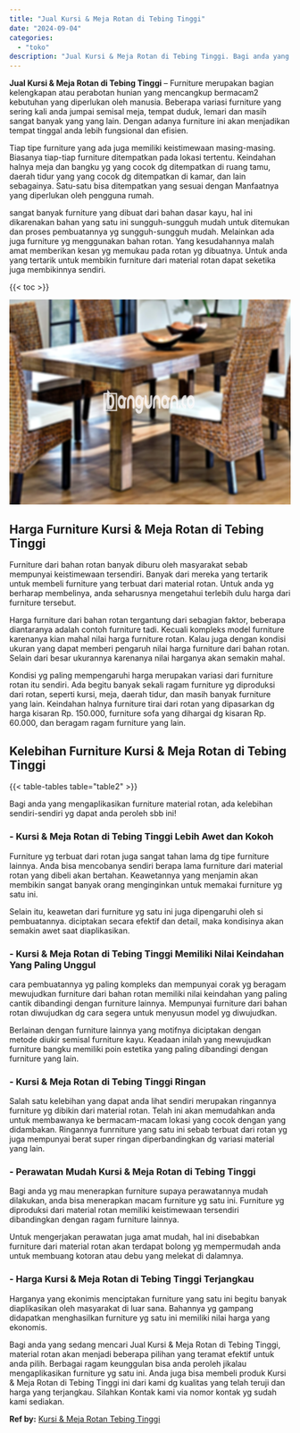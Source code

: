 ```yaml
---
title: "Jual Kursi & Meja Rotan di Tebing Tinggi"
date: "2024-09-04"
categories: 
  - "toko"
description: "Jual Kursi & Meja Rotan di Tebing Tinggi. Bagi anda yang sedang mencari Jual Kursi & Meja Rotan di Tebing Tinggi, material rotan akan menjadi beberapa piliha..."
---
```


**Jual Kursi & Meja Rotan di Tebing Tinggi** – Furniture merupakan bagian kelengkapan atau perabotan hunian yang mencangkup bermacam2 kebutuhan yang diperlukan oleh manusia. Beberapa variasi furniture yang sering kali anda jumpai semisal meja, tempat duduk, lemari dan masih sangat banyak yang yang lain. Dengan adanya furniture ini akan menjadikan tempat tinggal anda lebih fungsional dan efisien.

Tiap tipe furniture yang ada juga memiliki keistimewaan masing-masing. Biasanya tiap-tiap furniture ditempatkan pada lokasi tertentu. Keindahan halnya meja dan bangku yg yang cocok dg ditempatkan di ruang tamu, daerah tidur yang yang cocok dg ditempatkan di kamar, dan lain sebagainya. Satu-satu bisa ditempatkan yang sesuai dengan Manfaatnya yang diperlukan oleh pengguna rumah.

sangat banyak furniture yang dibuat dari bahan dasar kayu, hal ini dikarenakan bahan yang satu ini sungguh-sungguh mudah untuk ditemukan dan proses pembuatannya yg sungguh-sungguh mudah. Melainkan ada juga furniture yg menggunakan bahan rotan. Yang kesudahannya malah amat memberikan kesan yg memukau pada rotan yg dibuatnya. Untuk anda yang tertarik untuk membikin furniture dari material rotan dapat seketika juga membikinnya sendiri.

{{< toc >}}

![Jual Kursi & Meja Rotan di Tebing Tinggi](/images/kursi-meja-rotan-murah08.png)

## Harga Furniture Kursi & Meja Rotan di Tebing Tinggi

Furniture dari bahan rotan banyak diburu oleh masyarakat sebab mempunyai keistimewaan tersendiri. Banyak dari mereka yang tertarik untuk membeli furniture yang terbuat dari material rotan. Untuk anda yg berharap membelinya, anda seharusnya mengetahui terlebih dulu harga dari furniture tersebut.

Harga furniture dari bahan rotan tergantung dari sebagian faktor, beberapa diantaranya adalah contoh furniture tadi. Kecuali kompleks model furniture karenanya kian mahal nilai harga furniture rotan. Kalau juga dengan kondisi ukuran yang dapat memberi pengaruh nilai harga furniture dari bahan rotan. Selain dari besar ukurannya karenanya nilai harganya akan semakin mahal.

Kondisi yg paling mempengaruhi harga merupakan variasi dari furniture rotan itu sendiri. Ada begitu banyak sekali ragam furniture yg diproduksi dari rotan, seperti kursi, meja, daerah tidur, dan masih banyak furniture yang lain. Keindahan halnya furniture tirai dari rotan yang dipasarkan dg harga kisaran Rp. 150.000, furniture sofa yang dihargai dg kisaran Rp. 60.000, dan beragam ragam furniture yang lain.

## Kelebihan Furniture Kursi & Meja Rotan di Tebing Tinggi

{{< table-tables table="table2" >}}

Bagi anda yang mengaplikasikan furniture material rotan, ada kelebihan sendiri-sendiri yg dapat anda peroleh sbb ini!

### \- Kursi & Meja Rotan di Tebing Tinggi Lebih Awet dan Kokoh

Furniture yg terbuat dari rotan juga sangat tahan lama dg tipe furniture lainnya. Anda bisa mencobanya sendiri berapa lama furniture dari material rotan yang dibeli akan bertahan. Keawetannya yang menjamin akan membikin sangat banyak orang menginginkan untuk memakai furniture yg satu ini.

Selain itu, keawetan dari furniture yg satu ini juga dipengaruhi oleh si pembuatannya. diciptakan secara efektif dan detail, maka kondisinya akan semakin awet saat diaplikasikan.

### \- Kursi & Meja Rotan di Tebing Tinggi Memiliki Nilai Keindahan Yang Paling Unggul

cara pembuatannya yg paling kompleks dan mempunyai corak yg beragam mewujudkan furniture dari bahan rotan memiliki nilai keindahan yang paling cantik dibandingi dengan furniture lainnya. Mempunyai furniture dari bahan rotan diwujudkan dg cara segera untuk menyusun model yg diwujudkan.

Berlainan dengan furniture lainnya yang motifnya diciptakan dengan metode diukir semisal furniture kayu. Keadaan inilah yang mewujudkan furniture bangku memiliki poin estetika yang paling dibandingi dengan furniture yang lain.

### \- Kursi & Meja Rotan di Tebing Tinggi Ringan

Salah satu kelebihan yang dapat anda lihat sendiri merupakan ringannya furniture yg dibikin dari material rotan. Telah ini akan memudahkan anda untuk membawanya ke bermacam-macam lokasi yang cocok dengan yang didambakan. Ringannya funrniture yang satu ini sebab terbuat dari rotan yg juga mempunyai berat super ringan diperbandingkan dg variasi material yang lain.

### \- Perawatan Mudah Kursi & Meja Rotan di Tebing Tinggi

Bagi anda yg mau menerapkan furniture supaya perawatannya mudah dilakukan, anda bisa menerapkan macam furniture yg satu ini. Furniture yg diproduksi dari material rotan memiliki keistimewaan tersendiri dibandingkan dengan ragam furniture lainnya.

Untuk mengerjakan perawatan juga amat mudah, hal ini disebabkan furniture dari material rotan akan terdapat bolong yg mempermudah anda untuk membuang kotoran atau debu yang melekat di dalamnya.

### \- Harga Kursi & Meja Rotan di Tebing Tinggi Terjangkau

Harganya yang ekonimis menciptakan furniture yang satu ini begitu banyak diaplikasikan oleh masyarakat di luar sana. Bahannya yg gampang didapatkan menghasilkan furniture yg satu ini memiliki nilai harga yang ekonomis.

Bagi anda yang sedang mencari Jual Kursi & Meja Rotan di Tebing Tinggi, material rotan akan menjadi beberapa pilihan yang teramat efektif untuk anda pilih. Berbagai ragam keunggulan bisa anda peroleh jikalau mengaplikasikan furniture yg satu ini. Anda juga bisa membeli produk Kursi & Meja Rotan di Tebing Tinggi ini dari kami dg kualitas yang telah teruji dan harga yang terjangkau. Silahkan Kontak kami via nomor kontak yg sudah kami sediakan.

**Ref by:** [Kursi & Meja Rotan Tebing Tinggi](https://id.wikipedia.org/wiki/Kursi)
